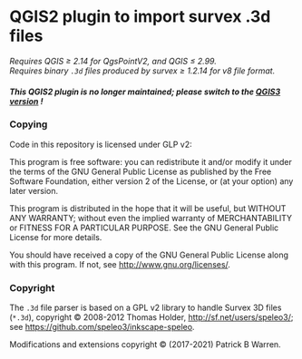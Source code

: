 # QGIS2 plugin to import survex .3d files

_Requires QGIS &ge; 2.14 for QgsPointV2, and QGIS &le; 2.99._  
_Requires binary `.3d` files produced by survex &ge; 1.2.14 for v8 file format._

#### _This QGIS2 plugin is no longer maintained; please switch to the [QGIS3 version](https://github.com/patrickbwarren/qgis3-survex-import) !_

### Copying

Code in this repository is licensed under GLP v2:

This program is free software: you can redistribute it and/or modify
it under the terms of the GNU General Public License as published by
the Free Software Foundation, either version 2 of the License, or
(at your option) any later version.

This program is distributed in the hope that it will be useful, but
WITHOUT ANY WARRANTY; without even the implied warranty of
MERCHANTABILITY or FITNESS FOR A PARTICULAR PURPOSE.  See the GNU
General Public License for more details.

You should have received a copy of the GNU General Public License
along with this program.  If not, see
<http://www.gnu.org/licenses/>.

### Copyright

The `.3d` file parser is based on a GPL v2 library to handle
Survex 3D files (`*.3d`),
copyright &copy; 2008-2012 Thomas Holder, <http://sf.net/users/speleo3/>; 
see <https://github.com/speleo3/inkscape-speleo>.

Modifications and extensions copyright &copy; (2017-2021) Patrick B Warren.
